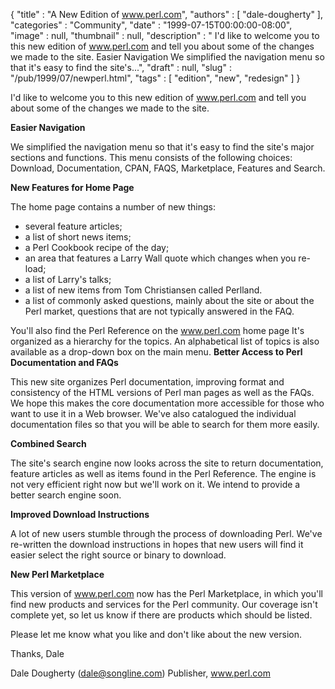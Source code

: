 {
   "title" : "A New Edition of www.perl.com",
   "authors" : [
      "dale-dougherty"
   ],
   "categories" : "Community",
   "date" : "1999-07-15T00:00:00-08:00",
   "image" : null,
   "thumbnail" : null,
   "description" : " I'd like to welcome you to this new edition of www.perl.com and tell you about some of the changes we made to the site. Easier Navigation We simplified the navigation menu so that it's easy to find the site's...",
   "draft" : null,
   "slug" : "/pub/1999/07/newperl.html",
   "tags" : [
      "edition",
      "new",
      "redesign"
   ]
}



I'd like to welcome you to this new edition of www.perl.com and tell you about some of the changes we made to the site.

**Easier Navigation**

We simplified the navigation menu so that it's easy to find the site's major sections and functions. This menu consists of the following choices: Download, Documentation, CPAN, FAQS, Marketplace, Features and Search.

**New Features for Home Page**

The home page contains a number of new things:

-   several feature articles;
-   a list of short news items;
-   a Perl Cookbook recipe of the day;
-   an area that features a Larry Wall quote which changes when you re-load;
-   a list of Larry's talks;
-   a list of new items from Tom Christiansen called Perlland.
-   a list of commonly asked questions, mainly about the site or about the Perl market, questions that are not typically answered in the FAQ.

You'll also find the Perl Reference on the www.perl.com home page It's organized as a hierarchy for the topics. An alphabetical list of topics is also available as a drop-down box on the main menu.
**Better Access to Perl Documentation and FAQs**

This new site organizes Perl documentation, improving format and consistency of the HTML versions of Perl man pages as well as the FAQs. We hope this makes the core documentation more accessible for those who want to use it in a Web browser. We've also catalogued the individual documentation files so that you will be able to search for them more easily.

**Combined Search**

The site's search engine now looks across the site to return documentation, feature articles as well as items found in the Perl Reference. The engine is not very efficient right now but we'll work on it. We intend to provide a better search engine soon.

**Improved Download Instructions**

A lot of new users stumble through the process of downloading Perl. We've re-written the download instructions in hopes that new users will find it easier select the right source or binary to download.

**New Perl Marketplace**

This version of www.perl.com now has the Perl Marketplace, in which you'll find new products and services for the Perl community. Our coverage isn't complete yet, so let us know if there are products which should be listed.

Please let me know what you like and don't like about the new version.

Thanks,
Dale

Dale Dougherty (<dale@songline.com>)
Publisher, www.perl.com
